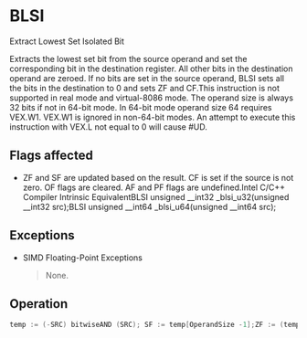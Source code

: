 # BLSI

Extract Lowest Set Isolated Bit

Extracts the lowest set bit from the source operand and set the corresponding bit in the destination register.
All other bits in the destination operand are zeroed.
If no bits are set in the source operand, BLSI sets all the bits in the destination to 0 and sets ZF and CF.This instruction is not supported in real mode and virtual-8086 mode.
The operand size is always 32 bits if not in 64-bit mode.
In 64-bit mode operand size 64 requires VEX.W1.
VEX.W1 is ignored in non-64-bit modes.
An attempt to execute this instruction with VEX.L not equal to 0 will cause #UD.

## Flags affected

- ZF and SF are updated based on the result. CF is set if the source is not zero. OF flags are cleared. AF and PF flags are undefined.Intel C/C++ Compiler Intrinsic EquivalentBLSI unsigned __int32 _blsi_u32(unsigned __int32 src);BLSI unsigned __int64 _blsi_u64(unsigned __int64 src);

## Exceptions

- SIMD Floating-Point Exceptions
  > None.

## Operation

```C
temp := (-SRC) bitwiseAND (SRC); SF := temp[OperandSize -1];ZF := (temp = 0);IF SRC = 0CF := 0;ELSECF := 1;FIDEST := temp;
```
